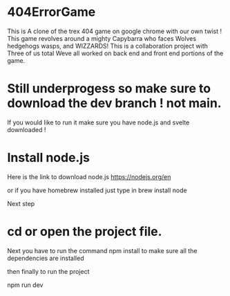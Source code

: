 # 404ErrorGame

This is A clone of the trex 404 game on google chrome with our own twist ! 
This game revolves around a mighty  Capybarra who faces Wolves hedgehogs wasps, and WIZZARDS! 
This is a collaboration project with Three of us total Weve all worked on back end and front end portions of the game. 


# Still underprogess so make sure to download the dev branch ! not main.
If you would like to run it make sure you have node.js and svelte downloaded !

# Install node.js 

Here is the link to download node.js 
https://nodejs.org/en

or if you have homebrew installed just type in 
brew install node

Next step

# cd or open the project file.

Next you have to run the command 
npm install
to make sure all the dependencies are installed 

then finally to run the project 

npm run dev




